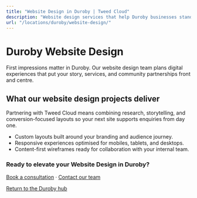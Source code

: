 ```yaml
---
title: "Website Design in Duroby | Tweed Cloud"
description: "Website design services that help Duroby businesses stand out online."
url: "/locations/duroby/website-design/"
---
```


# Duroby Website Design

First impressions matter in Duroby. Our website design team plans digital experiences that put your story, services, and community partnerships front and centre.

## What our website design projects deliver

Partnering with Tweed Cloud means combining research, storytelling, and conversion-focused layouts so your next site supports enquiries from day one.

- Custom layouts built around your branding and audience journey.
- Responsive experiences optimised for mobiles, tablets, and desktops.
- Content-first wireframes ready for collaboration with your internal team.

### Ready to elevate your Website Design in Duroby?

[Book a consultation](/consultation/) · [Contact our team](/contact/)

[Return to the Duroby hub](/locations/duroby/)
